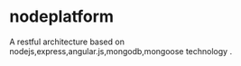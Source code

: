 nodeplatform
============

A restful architecture based on nodejs,express,angular.js,mongodb,mongoose technology .
